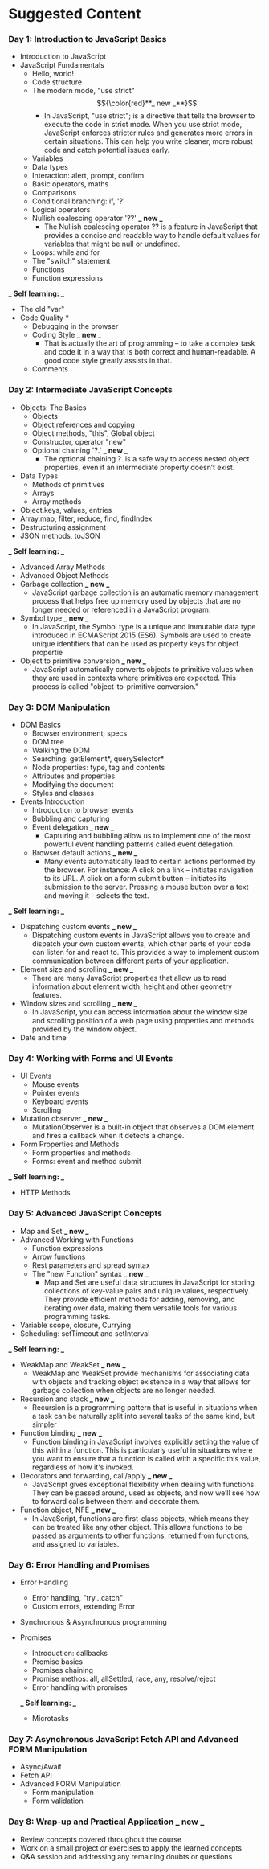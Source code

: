 # Suggested Content

### Day 1: Introduction to JavaScript Basics

- Introduction to JavaScript
- JavaScript Fundamentals
  - Hello, world!
  - Code structure
  - The modern mode, "use strict" $${\color{red}**_ new _**}$$
    - In JavaScript, "use strict"; is a directive that tells the browser to execute the code in strict mode. When you use strict mode, JavaScript enforces stricter rules and generates more errors in certain situations. This can help you write cleaner, more robust code and catch potential issues early.
  - Variables
  - Data types
  - Interaction: alert, prompt, confirm
  - Basic operators, maths
  - Comparisons
  - Conditional branching: if, '?' 
  - Logical operators
  - Nullish coalescing operator '??' **_ new _**
    - The Nullish coalescing operator ?? is a feature in JavaScript that provides a concise and readable way to handle default values for variables that might be null or undefined.
  - Loops: while and for
  - The "switch" statement
  - Functions
  - Function expressions

**_ Self learning: _**

- The old "var"
- Code Quality *
  - Debugging in the browser 
  - Coding Style **_ new _**
    - That is actually the art of programming – to take a complex task and code it in a way that is both correct and human-readable. A good code style greatly assists in that.
  - Comments 

### Day 2: Intermediate JavaScript Concepts

- Objects: The Basics
  - Objects
  - Object references and copying
  - Object methods, "this", Global object
  - Constructor, operator "new" 
  - Optional chaining '?.' **_ new _**
    - The optional chaining ?. is a safe way to access nested object properties, even if an intermediate property doesn’t exist.
- Data Types
  - Methods of primitives
  - Arrays
  - Array methods
- Object.keys, values, entries
- Array.map, filter, reduce, find, findIndex
- Destructuring assignment
- JSON methods, toJSON

**_ Self learning: _**

- Advanced Array Methods
- Advanced Object Methods
- Garbage collection **_ new _**
   - JavaScript garbage collection is an automatic memory management process that helps free up memory used by objects that are no longer needed or referenced in a JavaScript program.
- Symbol type **_ new _**
  - In JavaScript, the Symbol type is a unique and immutable data type introduced in ECMAScript 2015 (ES6). Symbols are used to create unique identifiers that can be used as property keys for object propertie
- Object to primitive conversion **_ new _**
  - JavaScript automatically converts objects to primitive values when they are used in contexts where primitives are expected. This process is called "object-to-primitive conversion."

### Day 3: DOM Manipulation

- DOM Basics
  - Browser environment, specs
  - DOM tree
  - Walking the DOM
  - Searching: getElement*, querySelector*
  - Node properties: type, tag and contents
  - Attributes and properties
  - Modifying the document
  - Styles and classes
- Events Introduction
  - Introduction to browser events
  - Bubbling and capturing
  - Event delegation **_ new _**
    - Capturing and bubbling allow us to implement one of the most powerful event handling patterns called event delegation.
  - Browser default actions **_ new _**
     - Many events automatically lead to certain actions performed by the browser. For instance: A click on a link – initiates navigation to its URL. A click on a form submit button – initiates its submission to the server. Pressing a mouse button over a text and moving it – selects the text.

**_ Self learning: _**

- Dispatching custom events **_ new _**
  - Dispatching custom events in JavaScript allows you to create and dispatch your own custom events, which other parts of your code can listen for and react to. This provides a way to implement custom communication between different parts of your application.
- Element size and scrolling **_ new _**
  - There are many JavaScript properties that allow us to read information about element width, height and other geometry features.
- Window sizes and scrolling **_ new _**
   - In JavaScript, you can access information about the window size and scrolling position of a web page using properties and methods provided by the window object.
- Date and time

### Day 4: Working with Forms and UI Events

- UI Events
  - Mouse events
  - Pointer events
  - Keyboard events
  - Scrolling
- Mutation observer **_ new _**
  - MutationObserver is a built-in object that observes a DOM element and fires a callback when it detects a change.
- Form Properties and Methods
  - Form properties and methods
  - Forms: event and method submit

**_ Self learning: _**

- HTTP Methods

### Day 5: Advanced JavaScript Concepts

- Map and Set **_ new _**
- Advanced Working with Functions
  - Function expressions
  - Arrow functions
  - Rest parameters and spread syntax
  - The "new Function" syntax **_ new _**
    - Map and Set are useful data structures in JavaScript for storing collections of key-value pairs and unique values, respectively. They provide efficient methods for adding, removing, and iterating over data, making them versatile tools for various programming tasks.
- Variable scope, closure, Currying
- Scheduling: setTimeout and setInterval

**_ Self learning: _**

- WeakMap and WeakSet **_ new _**
  - WeakMap and WeakSet provide mechanisms for associating data with objects and tracking object existence in a way that allows for garbage collection when objects are no longer needed. 
- Recursion and stack **_ new _**
  - Recursion is a programming pattern that is useful in situations when a task can be naturally split into several tasks of the same kind, but simpler
- Function binding **_ new _**
  - Function binding in JavaScript involves explicitly setting the value of this within a function. This is particularly useful in situations where you want to ensure that a function is called with a specific this value, regardless of how it's invoked.
- Decorators and forwarding, call/apply **_ new _**
  - JavaScript gives exceptional flexibility when dealing with functions. They can be passed around, used as objects, and now we’ll see how to forward calls between them and decorate them.
- Function object, NFE **_ new _**
  - In JavaScript, functions are first-class objects, which means they can be treated like any other object. This allows functions to be passed as arguments to other functions, returned from functions, and assigned to variables.

### Day 6: Error Handling and Promises

- Error Handling
  - Error handling, "try...catch"
  - Custom errors, extending Error
- Synchronous & Asynchronous programming
- Promises
  - Introduction: callbacks
  - Promise basics
  - Promises chaining
  - Promise methos: all, allSettled, race, any, resolve/reject
  - Error handling with promises

  **_ Self learning: _**

  - Microtasks

### Day 7: Asynchronous JavaScript Fetch API and Advanced FORM Manipulation

- Async/Await
- Fetch API
- Advanced FORM Manipulation
  - Form manipulation
  - Form validation

### Day 8: Wrap-up and Practical Application **_ new _**

- Review concepts covered throughout the course
- Work on a small project or exercises to apply the learned concepts
- Q&A session and addressing any remaining doubts or questions
